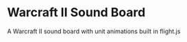 Warcraft II Sound Board
====================

A Warcraft II sound board with unit animations built in flight.js
